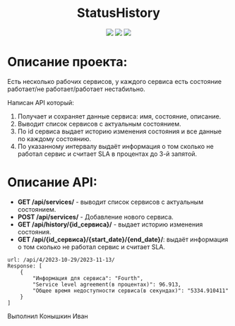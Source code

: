 <div id="header" align="center">
  <h1>StatusHistory</h1>
  <img src="https://img.shields.io/badge/Python-3.7.9-F8F8FF?style=for-the-badge&logo=python&logoColor=20B2AA">
  <img src="https://img.shields.io/badge/Django-3.2.23-F8F8FF?style=for-the-badge&logo=django&logoColor=00FF00">
  <img src="https://img.shields.io/badge/DjangoRestFramework-3.14.0-F8F8FF?style=for-the-badge&logo=django&logoColor=00FF00">
</div>


# Описание проекта:
Есть несколько рабочих сервисов, у каждого сервиса есть состояние работает/не работает/работает нестабильно.

Написан API который:

1. Получает и сохраняет данные сервиса: имя, состояние, описание.
2. Выводит список сервисов с актуальным состоянием.
3. По id сервиса выдает историю изменения состояния и все данные по каждому состоянию.
4. По указанному интервалу выдаёт информация о том сколько не работал сервис и считает SLA в процентах до 3-й запятой.

# Описание API:
- **GET /api/services/** - выводит список сервисов с актуальным состоянием.
- **POST /api/services/** - Добавление нового сервиса.
- **GET /api/history/{id_сервиса}/** - выдает историю изменения состояния.
- **GET /api/{id_сервиса}/{start_date}/{end_date}/**: выдаёт информация о том сколько не работал сервис и считает SLA.
```
url: /api/4/2023-10-29/2023-11-13/
Response: [
    {
        "Информация для сервиса": "Fourth",
        "Service level agreement(в процентах)": 96.913,
        "Общее время недоступности сервиса(в секундах)": "5334.910411"
    }
]
```

Выполнил Конышкин Иван